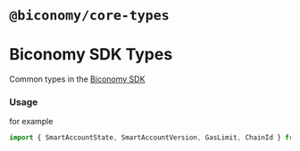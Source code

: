 # `@biconomy/core-types`

# Biconomy SDK Types

Common types in the [Biconomy SDK](https://github.com/bcnmy/biconomy-client-sdk)

### Usage

for example

```typescript
import { SmartAccountState, SmartAccountVersion, GasLimit, ChainId } from '@biconomy/core-types';
```
